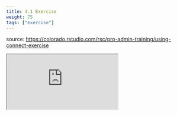 ```yaml
---
title: 4.1 Exercise
weight: 75
tags: ["exercise"]
---
```


source: https://colorado.rstudio.com/rsc/pro-admin-training/using-connect-exercise

<script src="/js/iframeResizer.min.js" type="text/javascript"></script>

<!-- <div class="learnr-column"> -->
<div class="responsive-container-learnr">

  <div class="animated-r-wrapper">
    <div class="animated-r-vertical">
      <div class="animated-r-circle"></div>
    </div>
    <div class="animated-r-diagonal"></div>
  </div>

  <iframe id="learnr_iframe"
    src="https://colorado.rstudio.com/rsc/pro-admin-training/using-connect-exercise" 
    gesture="media"  allowfullscreen
    scrolling="yes">
  </iframe>
</div>
<!-- </div> -->

<script>
  iFrameResize({ checkOrigin: false, log: true }, '#learnr_iframe')
</script>


